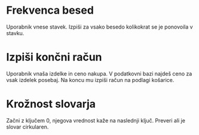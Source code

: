 # Frekvenca besed
Uporabnik vnese stavek. Izpiši za vsako besedo kolikokrat se je ponovoila v stavku.

# Izpiši končni račun
Uporabnik vnaša izdelke in ceno nakupa. V podatkovni bazi najdeš ceno za vsak izdelek posebaj.
Na koncu mu izpiši račun na podlagi košarice.

# Krožnost slovarja
Začni z ključem 0, njegova vrednost kaže na naslednji ključ.
Preveri ali je slovar cirkularen.
